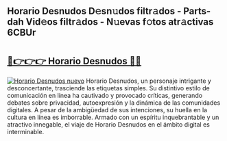 ## Horario Desnudos D𝚎sn𝚞dos filtr𝚊dos - Parts-dah Vid𝚎os filtr𝚊dos - N𝚞evas f𝚘tos atr𝚊ctivas 6CBUr

# <h2><a href="http://mb9kfi.tromn.icu/?c=Horario+Desnudos">🔗👉👉👉 Horario Desnudos 🔗🔗</a></h2>

[![Horario Desnudos nuevo](https://i.imgur.com/pEAQMta.gif)](http://mb9kfi.tromn.icu/?c=Horario+Desnudos)
Horario Desnudos, un personaje intrigante y desconcertante, trasciende las etiquetas simples. Su distintivo estilo de comunicación en línea ha cautivado y provocado críticas, generando debates sobre privacidad, autoexpresión y la dinámica de las comunidades digitales. A pesar de la ambigüedad de sus intenciones, su huella en la cultura en línea es imborrable. Armado con un espíritu inquebrantable y un atractivo innegable, el viaje de Horario Desnudos en el ámbito digital es interminable.
